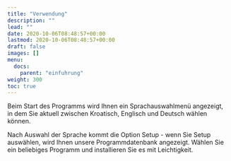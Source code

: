 ```yaml
---
title: "Verwendung"
description: ""
lead: ""
date: 2020-10-06T08:48:57+00:00
lastmod: 2020-10-06T08:48:57+00:00
draft: false
images: []
menu:
  docs:
    parent: "einfuhrung"
weight: 300
toc: true
---
```


Beim Start des Programms wird Ihnen ein Sprachauswahlmenü angezeigt, in dem Sie aktuell zwischen Kroatisch, Englisch und Deutsch wählen können.

Nach Auswahl der Sprache kommt die Option Setup - wenn Sie Setup auswählen, wird Ihnen unsere Programmdatenbank angezeigt. Wählen Sie ein beliebiges Programm und installieren Sie es mit Leichtigkeit.